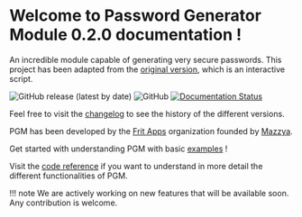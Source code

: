 # Welcome to Password Generator Module 0.2.0 documentation !

An incredible module capable of generating very secure passwords. 
This project has been adapted from the [original version](https://github.com/Mazzya/passwordgenerator), which is an interactive script.

![GitHub release (latest by date)](https://img.shields.io/github/v/release/mazzya/password-generator-module)
![GitHub](https://img.shields.io/github/license/mazzya/password-generator-module)
[![Documentation Status](https://readthedocs.org/projects/password-generator-module/badge/?version=latest)](https://password-generator-module.readthedocs.io/en/latest/?badge=latest)


Feel free to visit the [changelog](CHANGELOG.md) to see the history of the different versions.

PGM has been developed by the [Frit Apps](https://github.com/Frit-Apps) organization founded by [Mazzya](https://github.com/mazzya).

Get started with understanding PGM with basic [examples](get_started.md) !

Visit the [code reference](pgm-reference.md) if you want to understand in more detail the different functionalities of PGM.

!!! note
    We are actively working on new features that will be available soon. Any contribution is welcome.
